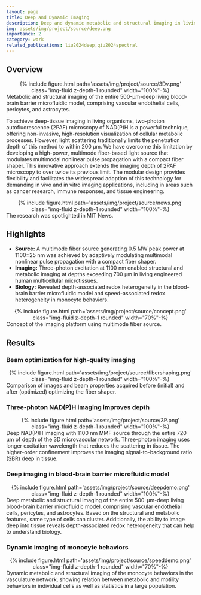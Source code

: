 ```yaml
---
layout: page
title: Deep and Dynamic Imaging
description: Deep and dynamic metabolic and structural imaging in living tissues
img: assets/img/project/source/deep.png
importance: 2
category: work
related_publications: liu2024deep,qiu2024spectral
---
```


## Overview

<div class="col-md-12" style="text-align: center;"> 
{% include figure.html path='assets/img/project/source/3Dv.png' class="img-fluid z-depth-1 rounded" width="100%"-%}
 </div>
 <div class="caption">
    Metabolic and structural imaging of the entire 500-μm-deep living blood-brain barrier microfluidic model, comprising vascular endothelial cells, pericytes, and astrocytes.
</div>

To achieve deep-tissue imaging in living organisms, two-photon autofluorescence (2PAF) microscopy of NAD(P)H is a powerful technique, offering non-invasive, high-resolution visualization of cellular metabolic processes. However, light scattering traditionally limits the penetration depth of this method to within 200 μm.  We have overcome this limitation by developing a high-power, multimode fiber-based light source that modulates multimodal nonlinear pulse propagation with a compact fiber shaper. This innovative approach extends the imaging depth of 2PAF microscopy to over twice its previous limit. The modular design provides flexibility and facilitates the widespread adoption of this technology for demanding in vivo and in vitro imaging applications, including in areas such as cancer research, immune responses, and tissue engineering.

<div class="col-md-12" style="text-align: center;"> 
{% include figure.html path='assets/img/project/source/news.png' class="img-fluid z-depth-1 rounded" width="100%"-%}
 </div>
 <div class="caption">
    The research was spotlighted in <a ref="https://news.mit.edu/2024/noninvasive-imaging-method-can-penetrate-deeper-living-tissue-1211">MIT News</a>.
</div>

## Highlights

- **Source:** A multimode fiber source generating 0.5 MW peak power at 1100±25 nm was achieved by adaptively modulating multimodal nonlinear pulse propagation with a compact fiber shaper.
- **Imaging:** Three-photon excitation at 1100 nm enabled structural and metabolic imaging at depths exceeding 700 μm in living engineered human multicellular microtissues.
- **Biology:** Revealed depth-associated redox heterogeneity in the blood-brain barrier microfluidic model and speed-associated redox heterogeneity in monocyte behaviors.

<div class="col-md-12" style="text-align: center;"> 
{% include figure.html path='assets/img/project/source/concept.png' class="img-fluid z-depth-1 rounded" width="70%"-%}
 </div>
 <div class="caption">
    Concept of the imaging platform using multimode fiber source.
</div>

## Results

### Beam optimization for high-quality imaging

<div class="col-md-12" style="text-align: center;"> 
{% include figure.html path='assets/img/project/source/fibershaping.png' class="img-fluid z-depth-1 rounded" width="100%"-%}
 </div>
 <div class="caption">
    Comparison of images and beam properties acquired before (initial) and after (optimized) optimizing the fiber shaper.
</div>

### Three-photon NAD(P)H imaging improves depth

<div class="col-md-12" style="text-align: center;"> 
{% include figure.html path='assets/img/project/source/3P.png' class="img-fluid z-depth-1 rounded" width="100%"-%}
 </div>
 <div class="caption">
    Deep NAD(P)H imaging with 1100 nm MMF source through the entire 720 μm of depth of the 3D microvascular network. Three-photon imaging uses longer excitation wavelength that reduces the scattering in tissue. The higher-order confinement improves the imaging signal-to-background ratio (SBR) deep in tissue.
</div>

### Deep imaging in blood-brain barrier microfluidic model

<div class="col-md-12" style="text-align: center;"> 
{% include figure.html path='assets/img/project/source/deepdemo.png' class="img-fluid z-depth-1 rounded" width="100%"-%}
 </div>
 <div class="caption">
    Deep metabolic and structural imaging of the entire 500-μm-deep living blood-brain barrier microfluidic model, comprising vascular endothelial cells, pericytes, and astrocytes. Based on the structural and metabolic features, same type of cells can cluster. Additionally, the ability to image deep into tissue reveals depth-associated redox heterogeneity that can help to understand biology.
</div>

### Dynamic imaging of monocyte behaviors

<div class="col-md-12" style="text-align: center;"> 
{% include figure.html path='assets/img/project/source/speeddemo.png' class="img-fluid z-depth-1 rounded" width="70%"-%}
 </div>
 <div class="caption">
    Dynamic metabolic and structural imaging of the monocyte behaviors in the vasculature network, showing relation between metabolic and motility behaviors in individual cells as well as statistics in a large population.
</div>